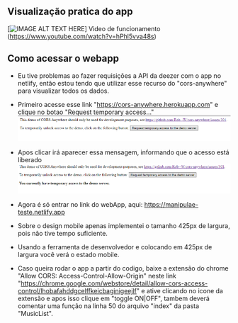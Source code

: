 ## Visualização pratica do app
[![IMAGE ALT TEXT HERE](https://img.youtube.com/vi/hPhl5vva48s/0.jpg)]
Video de funcionamento (https://www.youtube.com/watch?v=hPhl5vva48s)

## Como acessar o webapp

- Eu tive problemas ao fazer requisições a API da deezer com o app no netlify, então estou tendo que utilizar esse recurso do "cors-anywhere" para visualizar todos os dados.

- Primeiro acesse esse link "https://cors-anywhere.herokuapp.com" e clique no botao "Request temporary access..."
![Screenshot](cors.png)

- Apos clicar irá aparecer essa mensagem, informando que o acesso está liberado
![Screenshot](cors-after-click.png)

- Agora é só entrar no link do webApp, aqui: https://manipulae-teste.netlify.app

- Sobre o design mobile apenas implementei o tamanho 425px de largura, pois não tive tempo suficiente.
- Usando a ferramenta de desenvolvedor e colocando em 425px de largura você verá o estado mobile.

- Caso queira rodar o app a partir do codigo, baixe a extensão do chrome "Allow CORS: Access-Control-Allow-Origin" neste link "https://chrome.google.com/webstore/detail/allow-cors-access-control/lhobafahddgcelffkeicbaginigeejlf" e ative clicando no icone da extensão e apos isso clique em "toggle ON|OFF", tambem deverá comentar uma função na linha 50 do arquivo "index" da pasta "MusicList".
